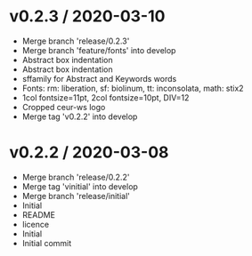 v0.2.3 / 2020-03-10
===================

  * Merge branch 'release/0.2.3'
  * Merge branch 'feature/fonts' into develop
  * Abstract box indentation
  * Abstract box indentation
  * sffamily for Abstract and Keywords words
  * Fonts: rm: liberation, sf: biolinum, tt: inconsolata, math: stix2
  * 1col fontsize=11pt, 2col fontsize=10pt, DIV=12
  * Cropped ceur-ws logo
  * Merge tag 'v0.2.2' into develop

v0.2.2 / 2020-03-08
===================

  * Merge branch 'release/0.2.2'
  * Merge tag 'vinitial' into develop
  * Merge branch 'release/initial'
  * Initial
  * README
  * licence
  * Initial
  * Initial commit
